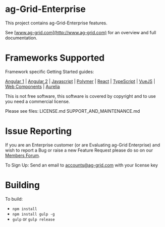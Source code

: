 
ag-Grid-Enterprise
==============

This project contains ag-Grid-Enterprise features.

See [www.ag-grid.com](http://www.ag-grid.com) for an overview and full documentation.

Frameworks Supported
====================
Framework specific Getting Started guides:

[Angular 1](https://www.ag-grid.com/angular-grid/) | [Angular 2](https://www.ag-grid.com/angular-grid/) | [Javascript](https://www.ag-grid.com/javascript-grid/) | [Polymer](https://www.ag-grid.com/best-polymer-data-grid/) | [React](https://www.ag-grid.com/react-grid/) | [TypeScript](https://www.ag-grid.com/ag-grid-typescript-webpack-2/) | [VueJS](https://www.ag-grid.com/vuejs-grid/) | [Web Components](https://www.ag-grid.com/best-web-component-data-grid/) | [Aurelia](https://www.ag-grid.com/best-aurelia-data-grid/) 

This is not free software, this software is covered by copyright and to use you need a commercial license.

Please see files:
LICENSE.md
SUPPORT_AND_MAINTENANCE.md

Issue Reporting
==============

If you are an Enterprise customer (or are Evaluating ag-Grid Enterprise) and wish to report a Bug or raise a new Feature Request please do so on our [Members Forum](https://ag-grid.com/forum/forumdisplay.php?fid=5).

To Sign Up:
Send an email to accounts@ag-grid.com with your license key

Building
==============

To build:
- `npm install`
- `npm install gulp -g`
- `gulp` or `gulp release`
